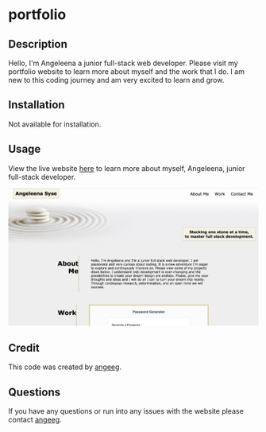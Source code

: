 # portfolio

## Description 
Hello, I'm Angeleena a junior full-stack web developer. Please visit my portfolio website to learn more about myself and the work that I do. I am new to this coding journey and am very excited to learn and grow.
## Installation
Not available for installation.
## Usage 
View the live website [here](https://angeeg.github.io/portfolio/) to learn more about myself, Angeleena, junior full-stack developer. 

<img href="https://angeeg.github.io/portfolio/" src="assets/img/portfolio-screenshot.png">


## Credit 
This code was created by <a href="https://github.com/angeeg">angeeg</a>.

## Questions
If you have any questions or run into any issues with the website please contact <a href="https://github.com/angeeg">angeeg</a>.